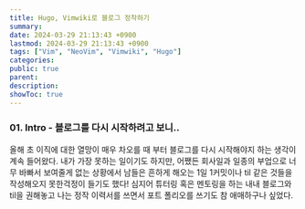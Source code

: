 ```yaml
---
title: Hugo, Vimwiki로 블로그 정착하기 
summary: 
date: 2024-03-29 21:13:43 +0900
lastmod: 2024-03-29 21:13:43 +0900
tags: ["Vim", "NeoVim", "Vimwiki", "Hugo"] 
categories: 
public: true
parent: 
description: 
showToc: true
---
```


### 01. Intro - 블로그를 다시 시작하려고 보니..

올해 초 이직에 대한 열망이 매우 차오를 때 부터 블로그를 다시 시작해야지 하는 생각이 계속 들어왔다.
내가 가장 못하는 일이기도 하지만, 
어쨌든 회사일과 일종의 부업으로 너무 바빠서 보여줄게 없는 상황에서
남들은 흔하게 해오는 1일 1커밋이나 til 같은 것들을 작성해오지 못한걱정이 들기도 했다!
심지어 튜터링 혹은 멘토링을 하는 내내 블로그와 til을 권해놓고 나는 정작 이력서를 쓰면서 포트 폴리오를 쓰기도 참 애매하구나 싶었다.

